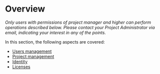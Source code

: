 # Overview

_Only users with permissions of project manager and higher can perform operations described below. Please contact your Project Administrator via email, indicating your interest in any of the points._

In this section, the following aspects are covered:

- [Users management](./users.md)
- [Project management](../projects/index.md)
- [Identity](./identity.md)
- [Licenses](./documents/licenses.md)